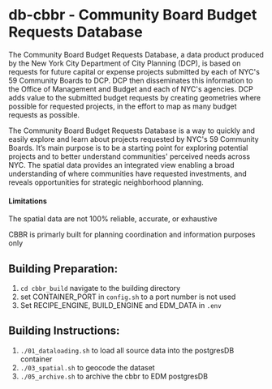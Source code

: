 # db-cbbr - Community Board Budget Requests Database

The Community Board Budget Requests Database, a data product produced by the New York City Department of City Planning (DCP), is based on requests for future capital or expense projects submitted by each of NYC's 59 Community Boards to DCP.  DCP then disseminates this information to the Office of Management and Budget and each of NYC's agencies.  DCP adds value to the submitted budget requests by creating geometries where possible for requested projects, in the effort to map as many budget requests as possible.

The Community Board Budget Requests Database is a way to quickly and easily explore and learn about projects requested by NYC's 59 Community Boards.  It’s main purpose is to be a starting point for exploring potential projects and to better understand communities' perceived needs across NYC.  The spatial data provides an integrated view enabling a broad understanding of where communities have requested investments, and reveals opportunities for strategic neighborhood planning.

#### Limitations
The spatial data are not 100% reliable, accurate, or exhaustive

CBBR is primarly built for planning coordination and information purposes only

## Building Preparation:
1. `cd cbbr_build` navigate to the building directory
2. set CONTAINER_PORT in `config.sh` to a port number is not used
3. Set RECIPE_ENGINE, BUILD_ENGINE and EDM_DATA in `.env`

## Building Instructions:
1. `./01_dataloading.sh` to load all source data into the postgresDB container
3. `./03_spatial.sh` to geocode the dataset
5. `./05_archive.sh` to archive the cbbr to EDM postgresDB